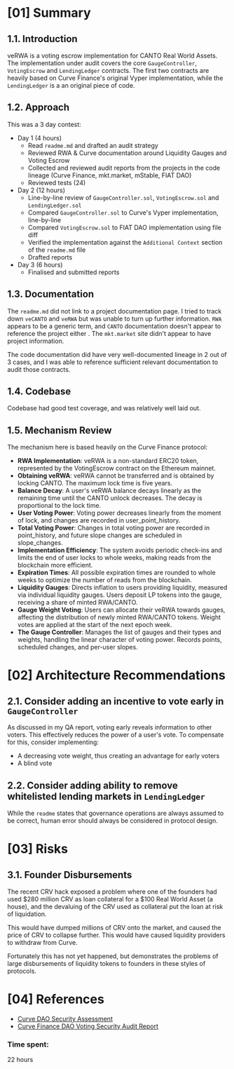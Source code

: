 # [01] Summary

## 1.1. Introduction

veRWA is a voting escrow implementation for CANTO Real World Assets. The implementation under audit covers the core `GaugeController`, `VotingEscrow` and `LendingLedger` contracts. The first two contracts are heavily based on Curve Finance's original Vyper implementation, while the `LendingLedger` is a 
an original piece of code.
## 1.2. Approach

This was a 3 day contest:

- Day 1 (4 hours)
	- Read `readme.md` and drafted an audit strategy
	- Reviewed RWA & Curve documentation around Liquidity Gauges and Voting Escrow
	- Collected and reviewed audit reports from the projects in the code lineage (Curve Finance, mkt.market, mStable, FIAT DAO)
	- Reviewed tests (24)
- Day 2 (12 hours)
	- Line-by-line review of `GaugeController.sol`, `VotingEscrow.sol` and `LendingLedger.sol`
	- Compared `GaugeController.sol` to Curve's Vyper implementation, line-by-line
	- Compared `VotingEscrow.sol` to FIAT DAO implementation using file diff
	- Verified the implementation against the `Additional Context` section of the `readme.md` file
	- Drafted reports
- Day 3 (6 hours)
	- Finalised and submitted reports

## 1.3. Documentation

The `readme.md` did not link to a project documentation page. I tried to track down `veCANTO` and `veRWA` but was unable to turn up further information.  `RWA` appears to be a generic term, and `CANTO` documentation doesn't appear to reference the project either . The `mkt.market` site didn't appear to have project information.

The code documentation did have very well-documented lineage in 2 out of 3 cases, and I was able to reference sufficient relevant documentation to audit those contracts.

## 1.4. Codebase

Codebase had good test coverage, and was relatively well laid out. 

## 1.5. Mechanism Review

The mechanism here is based heavily on the Curve Finance protocol:
- **RWA Implementation**: veRWA is a non-standard ERC20 token, represented by the VotingEscrow contract on the Ethereum mainnet.
- **Obtaining veRWA**: veRWA cannot be transferred and is obtained by locking CANTO. The maximum lock time is five years.
- **Balance Decay**: A user's veRWA balance decays linearly as the remaining time until the CANTO unlock decreases. The decay is proportional to the lock time.
- **User Voting Power**: Voting power decreases linearly from the moment of lock, and changes are recorded in user_point_history.
- **Total Voting Power**: Changes in total voting power are recorded in point_history, and future slope changes are scheduled in slope_changes.
- **Implementation Efficiency**: The system avoids periodic check-ins and limits the end of user locks to whole weeks, making reads from the blockchain more efficient.
- **Expiration Times**: All possible expiration times are rounded to whole weeks to optimize the number of reads from the blockchain.
- **Liquidity Gauges**: Directs inflation to users providing liquidity, measured via individual liquidity gauges. Users deposit LP tokens into the gauge, receiving a share of minted RWA/CANTO.
- **Gauge Weight Voting**: Users can allocate their veRWA towards gauges, affecting the distribution of newly minted RWA/CANTO tokens. Weight votes are applied at the start of the next epoch week.
- **The Gauge Controller**: Manages the list of gauges and their types and weights, handling the linear character of voting power. Records points, scheduled changes, and per-user slopes.

# [02] Architecture Recommendations

## 2.1. Consider adding an incentive to vote early in `GaugeController`

As discussed in my QA report, voting early reveals information to other voters. This effectively reduces the power of a user's vote. To compensate for this, consider implementing:

- A decreasing vote weight, thus creating an advantage for early voters
- A blind vote

## 2.2. Consider adding ability to remove whitelisted lending markets in `LendingLedger`

While the `readme` states that governance operations are always assumed to be correct, human error should always be considered in protocol design. 

# [03] Risks

## 3.1. Founder Disbursements
The recent CRV hack exposed a problem where one of the founders had used $280 million CRV as loan collateral for a $100 Real World Asset (a house), and the devaluing of the CRV used as collateral put the loan at risk of liquidation.

This would have dumped millions of CRV onto the market, and caused the price of CRV to collapse further. This would have caused liquidity providers to withdraw from Curve.

Fortunately this has not yet happened, but demonstrates the problems of large disbursements of liquidity tokens to founders in these styles of protocols.

# [04] References

- [Curve DAO Security Assessment](https://files.safe.de.fi/safe/files/audit/pdf/CurveDAO.pdf)
- [Curve Finance DAO Voting Security Audit Report](https://github.com/mixbytes/audits_public/blob/master/Curve%20Finance/DAO%20Voting/Curve%20Finance%20DAO%20Voting%20Security%20Audit%20Report.pdf) 

### Time spent:
22 hours